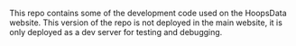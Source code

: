 This repo contains some of the development code used on the HoopsData website. This version of the repo is not deployed in the main website, it is only deployed as a dev server for testing and debugging.
